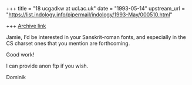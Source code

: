 +++
title = "18 ucgadkw at ucl.ac.uk"
date = "1993-05-14"
upstream_url = "https://list.indology.info/pipermail/indology/1993-May/000510.html"

+++
[Archive link](https://list.indology.info/pipermail/indology/1993-May/000510.html)

Jamie, I'd be interested in your Sanskrit-roman fonts, and especially
in the CS charset ones that you mention are forthcoming.

Good work!

I can provide anon ftp if you wish.

Dominik






